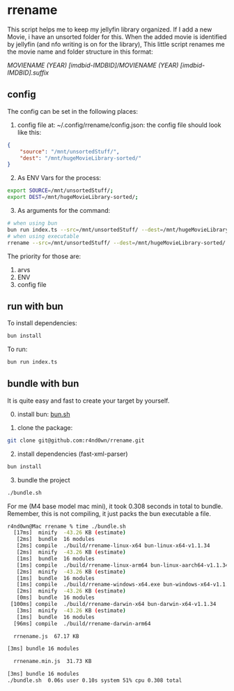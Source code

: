 # rrename

This script helps me to keep my jellyfin library organized. 
If I add a new Movie, i have an unsorted folder for this.
When the added movie is identified by jellyfin (and nfo writing is on for the library),
This little script renames me the movie name and folder structure in this format:

_MOVIENAME (YEAR) [imdbid-IMDBID]/MOVIENAME (YEAR) [imdbid-IMDBID].suffix_

## config
The config can be set in the following places:
1. config file at: ~/.config/rrename/config.json:
the config file should look like this:
```json
{
    "source": "/mnt/unsortedStuff/",
    "dest": "/mnt/hugeMovieLibrary-sorted/"
}
```
2. As ENV Vars for the process:
```bash
export SOURCE=/mnt/unsortedStuff/;
export DEST=/mnt/hugeMovieLibrary-sorted/;
```
3. As arguments for the command:
```bash
# when using bun
bun run index.ts --src=/mnt/unsortedStuff/ --dest=/mnt/hugeMovieLibrary-sorted/
# when using executable
rrename --src=/mnt/unsortedStuff/ --dest=/mnt/hugeMovieLibrary-sorted/
```

The priority for those are:
1. arvs
2. ENV
3. config file

## run with bun

To install dependencies:

```bash
bun install
```

To run:

```bash
bun run index.ts
```

## bundle with bun

It is quite easy and fast to create your target by yourself.

0. install bun:
[bun.sh](https://bun.sh)

1. clone the package:
```bash
git clone git@github.com:r4nd0wn/rrename.git
```

2. install dependencies (fast-xml-parser)
```bash
bun install
```

3. bundle the project
```bash
./bundle.sh
```

For me (M4 base model mac mini), it took 0.308 seconds in total to bundle. Remember, this is not compiling, it just packs the bun executable a file.
```bash
r4nd0wn@Mac rrename % time ./bundle.sh 
  [17ms]  minify  -43.26 KB (estimate)
   [2ms]  bundle  16 modules
   [2ms] compile  ./build/rrename-linux-x64 bun-linux-x64-v1.1.34
   [2ms]  minify  -43.26 KB (estimate)
   [1ms]  bundle  16 modules
   [1ms] compile  ./build/rrename-linux-arm64 bun-linux-aarch64-v1.1.34
   [2ms]  minify  -43.26 KB (estimate)
   [1ms]  bundle  16 modules
   [1ms] compile  ./build/rrename-windows-x64.exe bun-windows-x64-v1.1.34
   [2ms]  minify  -43.26 KB (estimate)
   [0ms]  bundle  16 modules
 [100ms] compile  ./build/rrename-darwin-x64 bun-darwin-x64-v1.1.34
   [3ms]  minify  -43.26 KB (estimate)
   [1ms]  bundle  16 modules
  [96ms] compile  ./build/rrename-darwin-arm64

  rrnename.js  67.17 KB

[3ms] bundle 16 modules

  rrnename.min.js  31.73 KB

[3ms] bundle 16 modules
./bundle.sh  0.06s user 0.10s system 51% cpu 0.308 total
```
